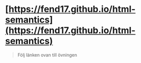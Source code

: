 # [https://fend17.github.io/html-semantics](https://fend17.github.io/html-semantics)
>Följ länken ovan till övningen